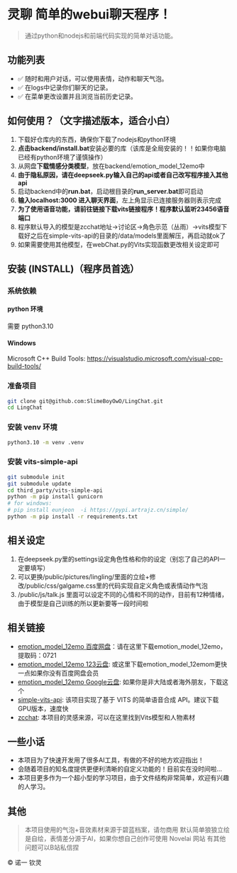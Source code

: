 # 灵聊 简单的webui聊天程序！

> 通过python和nodejs和前端代码实现的简单对话功能。

## 功能列表
- ✅ 随时和用户对话，可以使用表情，动作和聊天气泡。
- ✅ 在logs中记录你们聊天的记录。
- ✅ 在菜单更改设置并且浏览当前历史记录。

## 如何使用？（文字描述版本，适合小白）
1. 下载好仓库内的东西，确保你下载了nodejs和python环境
2. **点击backend/install.bat**安装必要的库（该库是全局安装的！！如果你电脑已经有python环境了谨慎操作）
3. 从网盘**下载情感分类模型**，放在backend/emotion_model_12emo中
4. **由于隐私原因，请在deepseek.py输入自己的api或者自己改写程序接入其他api**
5. 启动backend中的**run.bat**，启动根目录的**run_server.bat**即可启动
6. **输入localhost:3000 进入聊天界面**，左上角显示已连接服务器则表示完成
7. **为了使用语音功能，请前往链接下载vits链接程序！程序默认监听23456语音端口**
8. 程序默认导入的模型是zcchat地址->讨论区->角色示范（丛雨）->vits模型下载好之后在simple-vits-api的目录的/data/models里面解压，再启动就ok了
9. 如果需要使用其他模型，在webChat.py的Vits实现函数更改相关设定即可

## 安装 (INSTALL)（程序员首选）
### 系统依赖
#### python 环境
需要 python3.10

#### Windows
Microsoft C++ Build Tools:
https://visualstudio.microsoft.com/visual-cpp-build-tools/


### 准备项目
```bash
git clone git@github.com:SlimeBoyOwO/LingChat.git
cd LingChat
```

### 安装 venv 环境
```bash
python3.10 -m venv .venv
```

### 安装 vits-simple-api
```bash
git submodule init
git submodule update
cd third_party/vits-simple-api
python -m pip install gunicorn
# for windows:
# pip install eunjeon  -i https://pypi.artrajz.cn/simple/
python -m pip install -r requirements.txt
```

## 相关设定
1. 在deepseek.py里的settings设定角色性格和你的设定（别忘了自己的API一定要填写）
2. 可以更换/public/pictures/lingling/里面的立绘+修改/public/css/galgame.css里的代码实现自定义角色或表情动作气泡
3. /public/js/talk.js 里面可以设定不同的心情和不同的动作，目前有12种情绪，由于模型是自己训练的所以更新要等一段时间啦

## 相关链接
- [emotion_model_12emo 百度网盘](https://pan.baidu.com/s/16Dy53KX3jIjACY5fCctKDA)：请在这里下载emotion_model_12emo，提取码：0721
- [emotion_model_12emo 123云盘](https://www.123865.com/s/7YDfjv-KRK5v): 或这里下载emotion_model_12emom更快一点如果你没有百度网盘会员
- [emotion_model_12emo Google云盘](https://drive.google.com/file/d/1LWdJYYc3QaYbzHupt5DDaM1lCeG-X5vd/view?usp=sharing): 如果你是非大陆或者海外朋友，下载这个
- [simple-vits-api](https://github.com/Artrajz/vits-simple-api): 该项目实现了基于 VITS 的简单语音合成 API。建议下载GPU版本，速度快
- [zcchat](https://github.com/Zao-chen/ZcChat): 本项目的灵感来源，可以在这里找到Vits模型和人物素材

## 一些小话
- 本项目为了快速开发用了很多AI工具，有做的不好的地方欢迎指出！
- 会随着项目的知名度提供更便利清晰的自定义功能的！目前实在没时间啦...
- 本项目更多作为一个超小型的学习项目，由于文件结构非常简单，欢迎有兴趣的人学习。

## 其他
> 本项目使用的气泡+音效素材来源于碧蓝档案，请勿商用
> 默认简单狼狼立绘是自绘，表情差分源于AI，如果你想自己创作可使用 Novelai 网站
> 有其他问题可以B站私信捏

© 诺一 钦灵
